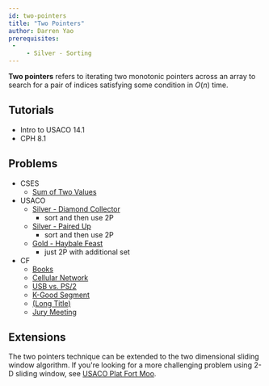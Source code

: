 ```yaml
---
id: two-pointers
title: "Two Pointers"
author: Darren Yao
prerequisites:
 - 
     - Silver - Sorting
---
```


**Two pointers** refers to iterating two monotonic pointers across an array to search for a pair of indices satisfying some condition in $O(n)$ time.

<!-- END DESCRIPTION -->

## Tutorials

 - Intro to USACO 14.1
 - CPH 8.1

## Problems

 - CSES
   - [Sum of Two Values](https://cses.fi/problemset/task/1640)
 - USACO
   - [Silver - Diamond Collector](http://usaco.org/index.php?page=viewproblem2&cpid=643)
     - sort and then use 2P
   - [Silver - Paired Up](http://usaco.org/index.php?page=viewproblem2&cpid=738)
     - sort and then use 2P
   - [Gold - Haybale Feast](http://usaco.org/index.php?page=viewproblem2&cpid=767)
     - just 2P with additional set
 - CF
   - [Books](https://codeforces.com/problemset/problem/279/B)
   - [Cellular Network](http://codeforces.com/problemset/problem/702/C) [](48)
   - [USB vs. PS/2](http://codeforces.com/problemset/problem/762/B) [](53)
   - [K-Good Segment](http://codeforces.com/problemset/problem/616/D) [](53)
   - [(Long Title)](http://codeforces.com/problemset/problem/814/C) [](54)
   - [Jury Meeting](http://codeforces.com/problemset/problem/853/B) [](90)

## Extensions

The two pointers technique can be extended to the two dimensional sliding window algorithm. If you're looking for a more challenging problem using 2-D sliding window, see [USACO Plat Fort Moo](http://usaco.org/index.php?page=viewproblem2&cpid=600).